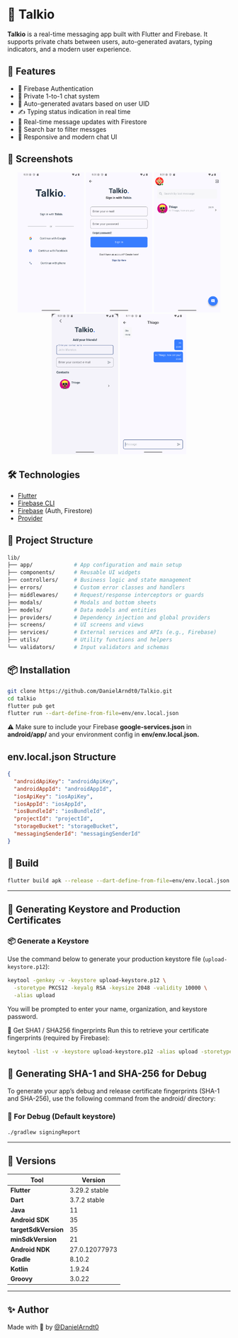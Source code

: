 
# 📱 Talkio

**Talkio** is a real-time messaging app built with Flutter and Firebase. It supports private chats between users, auto-generated avatars, typing indicators, and a modern user experience.

## 🚀 Features

- 🔐 Firebase Authentication  
- 💬 Private 1-to-1 chat system  
- 👤 Auto-generated avatars based on user UID  
- ✍️ Typing status indication in real time  
- 📩 Real-time message updates with Firestore  
- 🔎 Search bar to filter messges  
- 📱 Responsive and modern chat UI

## 📱 Screenshots

<p align="center">
  <img src="images/Screenshots/screenshot(1).png" width="150" />
  <img src="images/Screenshots/screenshot(2).png" width="150" />
  <img src="images/Screenshots/screenshot(4).png" width="150" />
  <img src="images/Screenshots/screenshot(5).png" width="150" />
  <img src="images/Screenshots/screenshot(6).png" width="150" />
</p>

## 🛠 Technologies

- [Flutter](https://flutter.dev/)
- [Firebase CLI](https://firebase.google.com/docs/cli)
- [Firebase](https://firebase.google.com/) (Auth, Firestore)
- [Provider](https://pub.dev/packages/provider)

## 📂 Project Structure
```bash
lib/
├── app/             # App configuration and main setup
├── components/      # Reusable UI widgets
├── controllers/     # Business logic and state management
├── errors/          # Custom error classes and handlers
├── middlewares/     # Request/response interceptors or guards
├── modals/          # Modals and bottom sheets
├── models/          # Data models and entities
├── providers/       # Dependency injection and global providers
├── screens/         # UI screens and views
├── services/        # External services and APIs (e.g., Firebase)
├── utils/           # Utility functions and helpers
└── validators/      # Input validators and schemas
```

## 📦 Installation
```bash
git clone https://github.com/DanielArndt0/Talkio.git
cd talkio
flutter pub get
flutter run --dart-define-from-file=env/env.local.json
```
⚠️ Make sure to include your Firebase **google-services.json** in **android/app/**
and your environment config in **env/env.local.json.**

## env.local.json Structure
```json
{
  "androidApiKey": "androidApiKey",
  "androidAppId": "androidAppId",
  "iosApiKey": "iosApiKey",
  "iosAppId": "iosAppId",
  "iosBundleId": "iosBundleId",
  "projectId": "projectId",
  "storageBucket": "storageBucket",
  "messagingSenderId": "messagingSenderId"
}
```

## 🧪 Build
```bash
flutter build apk --release --dart-define-from-file=env/env.local.json
```
---

## 🔐 Generating Keystore and Production Certificates

### 📦 Generate a Keystore
Use the command below to generate your production keystore file (`upload-keystore.p12`):

```bash
keytool -genkey -v -keystore upload-keystore.p12 \
  -storetype PKCS12 -keyalg RSA -keysize 2048 -validity 10000 \
  -alias upload
```
You will be prompted to enter your name, organization, and keystore password.

🔑 Get SHA1 / SHA256 fingerprints
Run this to retrieve your certificate fingerprints (required by Firebase):

```bash
keytool -list -v -keystore upload-keystore.p12 -alias upload -storetype PKCS12
```

## 🔐 Generating SHA-1 and SHA-256 for Debug
To generate your app’s debug and release certificate fingerprints (SHA-1 and SHA-256), use the following command from the android/ directory:

### 🔧 For Debug (Default keystore)
```bash
./gradlew signingReport
```

---

## 🧰 Versions

| Tool              | Version         |
|-------------------|-----------------|
| **Flutter**       | 3.29.2 stable       |
| **Dart**          | 3.7.2 stable       |
| **Java**          | 11        |
| **Android SDK**   | 35           |
| **targetSdkVersion** | 35          |
| **minSdkVersion** | 21              |
| **Android NDK**   | 27.0.12077973           |
| **Gradle**        | 8.10.2          |
| **Kotlin**        | 1.9.24           |
| **Groovy**        | 3.0.22           |
---

## ✨ Author

Made with 💙 by [@DanielArndt0](https://github.com/DanielArndt0)
